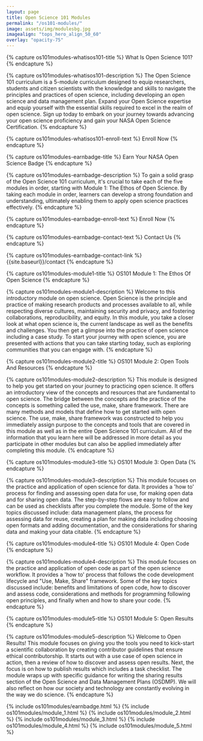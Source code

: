 ```yaml
---
layout: page
title: Open Science 101 Modules
permalink: "/os101-modules/"
image: assets/img/modulesbg.jpg
imagealign: "tops_hero_align_50_60"
overlay: "opacity-75"
---
```


<!---FOR EVERYONE-->



<!---START What Is Open Science 101?-->
<!---What Is Open Science 101 Title (Plain Text)-->
{% capture os101modules-whatisos101-title %}
What Is Open Science 101?
{% endcapture %}

<!---What Is Open Science 101 Description (Markdown)-->
{% capture os101modules-whatisos101-description %}
The Open Science 101 curriculum is a 5-module curriculum designed to equip researchers, students and citizen scientists with the knowledge and skills to navigate the principles and practices of open science, including developing an open science and data management plan. Expand your Open Science expertise and equip yourself with the essential skills required to excel in the realm of open science. Sign up today to embark on your journey towards advancing your open science proficiency and gain your NASA Open Science Certification.
{% endcapture %}

<!---What Is Open Science 101 Enroll Button Text-->
{% capture os101modules-whatisos101-enroll-text %}
Enroll Now
{% endcapture %}
<!---END What Is Open Science 101?-->



<!---START Earn Your Badge-->
<!---Earn Your Badge Title (Plain Text)-->
{% capture os101modules-earnbadge-title %}
Earn Your NASA Open Science Badge
{% endcapture %}

<!---Earn Your Badge Description (Markdown)-->
{% capture os101modules-earnbadge-description %}
To gain a solid grasp of the Open Science 101 curriculum, it's crucial to take each of the five modules in order, starting with Module 1: The Ethos of Open Science. By taking each module in order, learners can develop a strong foundation and understanding, ultimately enabling them to apply open science practices effectively.
{% endcapture %}

<!---Earn Your Badge Enroll Button Text-->
{% capture os101modules-earnbadge-enroll-text %}
Enroll Now
{% endcapture %}

<!---Earn Your Badge Contact Button Text-->
{% capture os101modules-earnbadge-contact-text %}
Contact Us
{% endcapture %}

<!---Earn Your Badge Contact Button Link-->
{% capture os101modules-earnbadge-contact-link %}
{{site.baseurl}}/contact
{% endcapture %}
<!---END Earn Your Badge-->



<!---START Module 1-->
<!---Module 1 Title (Plain Text)-->
{% capture os101modules-module1-title %}
OS101 Module 1: The Ethos Of Open Science
{% endcapture %}

<!---Module 1 Description (Markdown)-->
{% capture os101modules-module1-description %}
Welcome to this introductory module on open science. Open Science is the principle and practice of making research products and processes available to all, while respecting diverse cultures, maintaining security and privacy, and fostering collaborations, reproducibility, and equity. In this module, you take a closer look at what open science is, the current landscape as well as the benefits and challenges. You then get a glimpse into the practice of open science including a case study. To start your journey with open science, you are presented with actions that you can take starting today, such as exploring communities that you can engage with.
{% endcapture %}
<!---END Module 1-->



<!---START Module 2-->
<!---Module 2 Title (Plain Text)-->
{% capture os101modules-module2-title %}
OS101 Module 2: Open Tools And Resources
{% endcapture %}

<!---Module 2 Description (Markdown)-->
{% capture os101modules-module2-description %}
This module is designed to help you get started on your journey to practicing open science. It offers an introductory view of the concepts and resources that are fundamental to open science. The bridge between the concepts and the practice of the concepts is something called the use, make, share framework. There are many methods and models that define how to get started with open science. The use, make, share framework was constructed to help you immediately assign purpose to the concepts and tools that are covered in this module as well as in the entire Open Science 101 curriculum. All of the information that you learn here will be addressed in more detail as you participate in other modules but can also be applied immediately after completing this module.
{% endcapture %}
<!---END Module 2-->



<!---START Module 3-->
<!---Module 3 Title (Plain Text)-->
{% capture os101modules-module3-title %}
OS101 Module 3: Open Data
{% endcapture %}

<!---Module 3 Description (Markdown)-->
{% capture os101modules-module3-description %}
This module focuses on the practice and application of open science for data. It provides a 'how to' process for finding and assessing open data for use, for making open data and for sharing open data. The step-by-step flows are easy to follow and can be used as checklists after you complete the module. Some of the key topics discussed include: data management plans, the process for assessing data for reuse, creating a plan for making data including choosing open formats and adding documentation, and the considerations for sharing data and making your data citable.
{% endcapture %}
<!---END Module 3-->



<!---START Module 4-->
<!---Module 4 Title (Plain Text)-->
{% capture os101modules-module4-title %}
OS101 Module 4: Open Code
{% endcapture %}

<!---Module 4 Description (Markdown)-->
{% capture os101modules-module4-description %}
This module focuses on the practice and application of open code as part of the open science workflow. It provides a 'how to' process that follows the code development lifecycle and "Use, Make, Share" framework. Some of the key topics discussed include: benefits and limitations of open code, how to discover and assess code, considerations and methods for programming following open principles, and finally when and how to share your code.
{% endcapture %}
<!---END Module 4-->



<!---START Module 5-->
<!---Module 5 Title (Plain Text)-->
{% capture os101modules-module5-title %}
OS101 Module 5: Open Results
{% endcapture %}

<!---Module 5 Description (Markdown)-->
{% capture os101modules-module5-description %}
Welcome to Open Results! This module focuses on giving you the tools you need to kick-start a scientific collaboration by creating contributor guidelines that ensure ethical contributorship. It starts out with a use case of open science in action, then a review of how to discover and assess open results. Next, the focus is on how to publish results which includes a task checklist. The module wraps up with specific guidance for writing the sharing results section of the Open Science and Data Management Plans (OSDMP). We will also reflect on how our society and technology are constantly evolving in the way we do science.
{% endcapture %}
<!---END Module 5-->





<!---FOR DEVELOPER ONLY (UNLESS YOU FEEL BRAVE)-->

{% include os101modules/earnbadge.html %}
{% include os101modules/module_1.html %}
{% include os101modules/module_2.html %}
{% include os101modules/module_3.html %}
{% include os101modules/module_4.html %}
{% include os101modules/module_5.html %}
